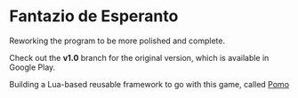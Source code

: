 # Fantazio de Esperanto

Reworking the program to be more polished and complete.

Check out the **v1.0** branch for the original version, which is available in Google Play.

Building a Lua-based reusable framework to go with this game, called [Pomo](https://github.com/Moosader/Pomo)


